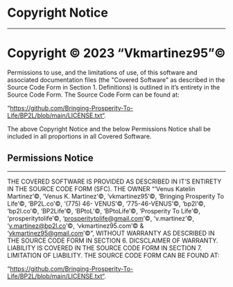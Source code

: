 # Copyright Notice

----------------

# Copyright ©️ 2023 “Vkmartinez95”©️

Permissions to use, and the limitations of use, of this software and associated
documentation files (the "Covered Software" as described in the Source Code Form
in Section 1. Definitions) is outlined in it’s entirety in the Source Code Form.
The Source Code Form can be found at: 

“https://github.com/Bringing-Prosperity-To-Life/BP2L/blob/main/LICENSE.txt“.

The above Copyright Notice and the below Permissions Notice shall be included in 
all proportions in all Covered Software.

## Permissions Notice

------------------

THE COVERED SOFTWARE IS PROVIDED AS DESCRIBED IN IT’S ENTIRETY IN THE SOURCE CODE
FORM (SFC). THE OWNER “‘Venus Katelin Martinez’©️, ‘Venus K. Martinez’©️, 
‘vkmartinez95’©️, ‘Bringing Prosperity To Life’©️, ‘BP2L.co’©️, ‘(775) 46- VENUS’©️,
‘775-46-VENUS’©️, ‘bp2l’©️, ‘bp2l.co’©️, ‘BP2Life’©️, ‘BPtoL’©️, ‘BPtoLife’©️, ‘Prosperity
To Life’©️, ‘prosperitytolife’©️, ‘prosperitytolife@gmail.com’©️, ‘v.martinez’©️, 
‘v.martinez@bp2l.co’©️, ‘vkmartinez95.com’©️ & ‘vkmartinez95@gmail.com’©️”, WITHOUT 
WARRANTY AS DESCRIBED IN THE SOURCE CODE FORM IN SECTION 6. DICSCLAIMER OF WARRANTY. 
LIABILITY IS COVERED IN THE SOURCE CODE FORM IN SECTION 7. LIMITATION OF LIABILITY. 
THE SOURCE CODE FORM CAN BE FOUND AT: 

“https://github.com/Bringing-Prosperity-To-Life/BP2L/blob/main/LICENSE.txt“.
